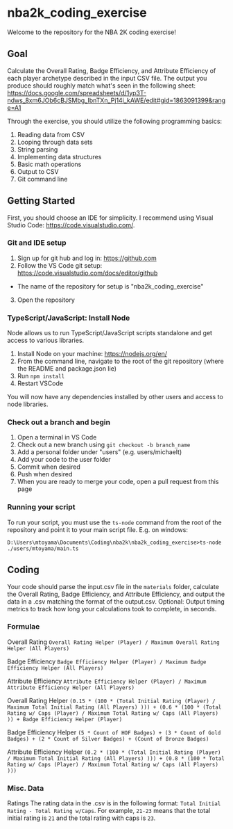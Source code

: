 # nba2k_coding_exercise
Welcome to the repository for the NBA 2K coding exercise! 

## Goal
Calculate the Overall Rating, Badge Efficiency, and Attribute Efficiency of each player archetype described in the input CSV file. The output you produce should roughly match what's seen in the following sheet: https://docs.google.com/spreadsheets/d/1yp3T-ndws_8xm6JOb6cBJSMbg_IbnTXn_Pj14i_kAWE/edit#gid=1863091399&range=A1

Through the exercise, you should utilize the following programming basics:
1. Reading data from CSV
2. Looping through data sets
3. String parsing
4. Implementing data structures
5. Basic math operations
6. Output to CSV
7. Git command line

## Getting Started
First, you should choose an IDE for simplicity. I recommend using Visual Studio Code: https://code.visualstudio.com/.

### Git and IDE setup
1. Sign up for git hub and log in: https://github.com
2. Follow the VS Code git setup: https://code.visualstudio.com/docs/editor/github
- The name of the repository for setup is "nba2k_coding_exercise"
3. Open the repository

### TypeScript/JavaScript: Install Node
Node allows us to run TypeScript/JavaScript scripts standalone and get access to various libraries.

1. Install Node on your machine: https://nodejs.org/en/
2. From the command line, navigate to the root of the git repository (where the README and package.json lie)
3. Run `npm install`
4. Restart VSCode

You will now have any dependencies installed by other users and access to node libraries.

### Check out a branch and begin
1. Open a terminal in VS Code
2. Check out a new branch using `git checkout -b branch_name`
3. Add a personal folder under "users" (e.g. users/michaelt)
4. Add your code to the user folder
5. Commit when desired
6. Push when desired
7. When you are ready to merge your code, open a pull request from this page

### Running your script
To run your script, you must use the `ts-node` command from the root of the repository and point it to your main script file. E.g. on windows:

`D:\Users\mtoyama\Documents\Coding\nba2k\nba2k_coding_exercise>ts-node ./users/mtoyama/main.ts`

## Coding
Your code should parse the input.csv file in the `materials` folder, calculate the Overall Rating, Badge Efficiency, and Attribute Efficiency, and output the data in a .csv matching the format of the output.csv. Optional: Output timing metrics to track how long your calculations took to complete, in seconds.

### Formulae
Overall Rating
`Overall Rating Helper (Player) / Maximum Overall Rating Helper (All Players)`

Badge Efficiency
`Badge Efficiency Helper (Player) / Maximum Badge Efficiency Helper (All Players)`

Attribute Efficiency
`Attribute Efficiency Helper (Player) / Maximum Attribute Efficiency Helper (All Players)`

Overall Rating Helper
`(0.15 * (100 * (Total Initial Rating (Player) / Maximum Total Initial Rating (All Players) ))) + (0.6 * (100 * (Total Rating w/ Caps (Player) / Maximum Total Rating w/ Caps (All Players) )) + Badge Efficiency Helper (Player)`

Badge Efficiency Helper
`(5 * Count of HOF Badges) + (3 * Count of Gold Badges) + (2 * Count of Silver Badges) + (Count of Bronze Badges)`

Attribute Efficiency Helper
`(0.2 * (100 * (Total Initial Rating (Player) / Maximum Total Initial Rating (All Players) ))) + (0.8 * (100 * Total Rating w/ Caps (Player) / Maximum Total Rating w/ Caps (All Players) )))`

### Misc. Data
Ratings
The rating data in the .csv is in the following format: `Total Initial Rating - Total Rating w/Caps`. For example, `21-23` means that the total initial rating is `21` and the total rating with caps is `23`.
